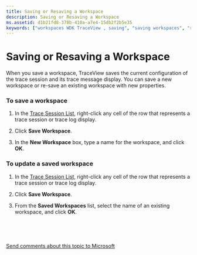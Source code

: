 ```yaml
---
title: Saving or Resaving a Workspace
description: Saving or Resaving a Workspace
ms.assetid: d1b21fd8-378b-410a-a7e4-15db2f2b5e35
keywords: ["workspaces WDK TraceView , saving", "saving workspaces", "resaving workspaces", "updating workspaces"]
---
```


# Saving or Resaving a Workspace


When you save a workspace, TraceView saves the current configuration of the trace session and its trace message display. You can save a new workspace or re-save an existing workspace with new properties.

### <span id="to_save_a_workspace"></span><span id="TO_SAVE_A_WORKSPACE"></span>To save a workspace

1.  In the [Trace Session List](trace-session-list.md), right-click any cell of the row that represents a trace session or trace log display.

2.  Click **Save Workspace**.

3.  In the **New Workspace** box, type a name for the workspace, and click **OK**.

### <span id="to_update_a_saved_workspace"></span><span id="TO_UPDATE_A_SAVED_WORKSPACE"></span>To update a saved workspace

1.  In the [Trace Session List](trace-session-list.md), right-click any cell of the row that represents a trace session or trace log display.

2.  Click **Save Workspace**.

3.  From the **Saved Workspaces** list, select the name of an existing workspace, and click **OK**.

 

 

[Send comments about this topic to Microsoft](mailto:wsddocfb@microsoft.com?subject=Documentation%20feedback%20[devtest\devtest]:%20Saving%20or%20Resaving%20a%20Workspace%20%20RELEASE:%20%2811/17/2016%29&body=%0A%0APRIVACY%20STATEMENT%0A%0AWe%20use%20your%20feedback%20to%20improve%20the%20documentation.%20We%20don't%20use%20your%20email%20address%20for%20any%20other%20purpose,%20and%20we'll%20remove%20your%20email%20address%20from%20our%20system%20after%20the%20issue%20that%20you're%20reporting%20is%20fixed.%20While%20we're%20working%20to%20fix%20this%20issue,%20we%20might%20send%20you%20an%20email%20message%20to%20ask%20for%20more%20info.%20Later,%20we%20might%20also%20send%20you%20an%20email%20message%20to%20let%20you%20know%20that%20we've%20addressed%20your%20feedback.%0A%0AFor%20more%20info%20about%20Microsoft's%20privacy%20policy,%20see%20http://privacy.microsoft.com/default.aspx. "Send comments about this topic to Microsoft")




